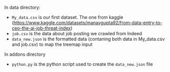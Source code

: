 In data directory:

- `My_data.csv` is our first dataset. The one from kaggle (https://www.kaggle.com/datasets/manavgupta92/from-data-entry-to-ceo-the-ai-job-threat-index)
- `job.csv` is the data about job posting we crawled from Indeed
- `data_new.json` is the formatted data (contaning both data in My_data.csv and job.csv) to map the treemap input

In addons directory

- `python.py` is the python script used to create the `data_new.json` file